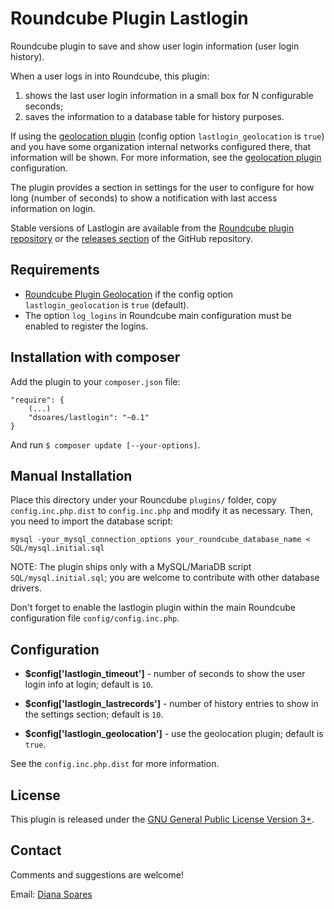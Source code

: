 Roundcube Plugin Lastlogin
============================

Roundcube plugin to save and show user login information (user login history).

When a user logs in into Roundcube, this plugin:

1. shows the last user login information in a small box for N configurable seconds;
2. saves the information to a database table for history purposes.

If using the [geolocation plugin][geolocation] (config option `lastlogin_geolocation` is `true`) and you have some organization internal networks configured there, that information will be shown. For more information, see the [geolocation plugin][geolocation] configuration.

The plugin provides a section in settings for the user to configure for how long (number of seconds) to show a notification with last access information on login.

Stable versions of Lastlogin are available from the [Roundcube plugin repository][rcplugrepo] or the [releases section][releases] of the GitHub repository.


Requirements
------------

- [Roundcube Plugin Geolocation][geolocation] if the config option `lastlogin_geolocation` is `true` (default).
- The option `log_logins` in Roundcube main configuration must be enabled to register the logins.


Installation with composer
----------------------------------------

Add the plugin to your `composer.json` file:

    "require": {
        (...)
        "dsoares/lastlogin": "~0.1"
    }

And run `$ composer update [--your-options]`.

Manual Installation
----------------------------------------

Place this directory under your Rouncdube `plugins/` folder, copy `config.inc.php.dist` to `config.inc.php` and modify it as necessary.
Then, you need to import the database script:

    mysql -your_mysql_connection_options your_roundcube_database_name < SQL/mysql.initial.sql

NOTE: The plugin ships only with a MySQL/MariaDB script `SQL/mysql.initial.sql`; you are welcome to contribute with other database drivers.

Don't forget to enable the lastlogin plugin within the main Roundcube configuration file `config/config.inc.php`.


Configuration
----------------------------------------

- **$config['lastlogin_timeout']** - number of seconds to show the user login info at login; default is `10`.

- **$config['lastlogin_lastrecords']** - number of history entries to show in the settings section; default is `10`.

- **$config['lastlogin_geolocation']** - use the geolocation plugin; default is `true`.

See the `config.inc.php.dist` for more information.

License
----------------------------------------

This plugin is released under the [GNU General Public License Version 3+][gpl].

Contact
----------------------------------------

Comments and suggestions are welcome!

Email: [Diana Soares][dsoares]

[rcplugrepo]: http://plugins.roundcube.net/packages/dsoares/lastlogin
[releases]: http://github.com/JohnDoh/Roundcube-Plugin-Lastlogin/releases
[geolocation]: http://plugins.roundcube.net/packages/dsoares/geolocation
[gpl]: http://www.gnu.org/licenses/gpl.html
[dsoares]: mailto:diana.soares@gmail.com
